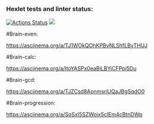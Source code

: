 ### Hexlet tests and linter status:
[![Actions Status](https://github.com/MrMarmelad-creator/php-project-45/actions/workflows/hexlet-check.yml/badge.svg)](https://github.com/MrMarmelad-creator/php-project-45/actions)
<a href="https://codeclimate.com/github/MrMarmelad-creator/php-project-45/maintainability"><img src="https://api.codeclimate.com/v1/badges/8e9df1a964878dd96871/maintainability" /></a>

#Brain-even:

https://asciinema.org/a/TJ1WOkQOhKPBvNLShfLByTHUJ

#Brain-calc:

https://asciinema.org/a/ltoYASPx0eaBiLBYiCFPpi5Du

#Brain-gcd:

https://asciinema.org/a/TJZCsd8AonmsriUQaJBgSqdO0

#Brain-progression:

https://asciinema.org/a/SoSxI5SZWoix5cIEm4cBtnDWp